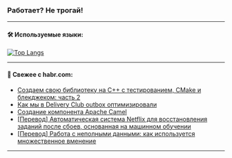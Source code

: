 ### Работает? Не трогай!

---
<!--
#### 🛠️ Technical stack:

![Java](https://img.shields.io/badge/Java-informational?logo=Oracle&style=flat&logoColor=white&color=FF4500)
![Kotlin](https://img.shields.io/badge/Kotlin-informational?logo=Kotlin&style=flat&logoColor=white&color=774D97)
![TS](https://img.shields.io/badge/TypeScript-informational?logo=typeScript&style=flat&logoColor=black&color=017acc)
![Python](https://img.shields.io/badge/Python-informational?logo=Python&style=flat&logoColor=black&color=ffdd54) <br>
![Spring](https://img.shields.io/badge/Spring-informational?logo=Spring&style=flat&logoColor=white&color=6DB33F) 
![SpringBoot](https://img.shields.io/badge/SpringBoot-informational?logo=SpringBoot&style=flat&logoColor=white&color=6DB33F)
![Nest](https://img.shields.io/badge/NestJS-informational?logo=NestJS&style=flat&logoColor=white&color=E0234E) 
![NodeJS](https://img.shields.io/badge/NodeJS-informational?logo=node.js&style=flat&logoColor=white&color=70A760)<br>
![PostgreSQL](https://img.shields.io/badge/PostgreSQL-informational?logo=PostgreSQL&style=flat&logoColor=white&color=DAA520)
![MongoDB](https://img.shields.io/badge/MongoDB-informational?logo=MongoDB&style=flat&logoColor=white&color=870000)
![Apache](https://img.shields.io/badge/Apache-informational?logo=apache&style=flat&logoColor=white&color=f74e28)

___ 
-->

#### 🛠️ Используемые языки:

[![Top Langs](https://github-readme-stats-u2qms2cxw-advtsettinggmailcoms-projects.vercel.app/api/top-langs/?username=zloylis&langs_count=10&hide_title=true&title_color=e6edf3&size_weight=0.5&count_weight=0.5&layout=compact&hide_progress=true&hide_border=true&theme=dracula)](https://github.com/zloylis)

<!---


####  :octocat:&nbsp;&nbsp; Статистика:

![GitHub stats](https://github-readme-stats-u2qms2cxw-advtsettinggmailcoms-projects.vercel.app/api?username=zloylis&show_icons=true&hide_border=true&theme=dracula&title_color=e6edf3&include_all_commits=true&count_private=true&hide_rank=false&hide_title=true&rank_icon=github)
-->
---

#### 💬 Свежее с habr.com:

<!-- BLOG-POST-LIST:START -->
- [Создаем свою библиотеку на C++ с тестированием, CMake и блекджеком: часть 2](https://habr.com/ru/companies/timeweb/articles/846736/?utm_source=habrahabr&utm_medium=rss&utm_campaign=846736)
- [Как мы в Delivery Club outbox оптимизировали](https://habr.com/ru/articles/848768/?utm_source=habrahabr&utm_medium=rss&utm_campaign=848768)
- [Создание компонента Apache Camel](https://habr.com/ru/companies/bft/articles/796607/?utm_source=habrahabr&utm_medium=rss&utm_campaign=796607)
- [[Перевод] Автоматическая система Netflix для восстановления заданий после сбоев, основанная на машинном обучении](https://habr.com/ru/companies/wunderfund/articles/848694/?utm_source=habrahabr&utm_medium=rss&utm_campaign=848694)
- [[Перевод] Работа с неполными данными: как используется множественное вменение](https://habr.com/ru/articles/848618/?utm_source=habrahabr&utm_medium=rss&utm_campaign=848618)
<!-- BLOG-POST-LIST:END -->

---

